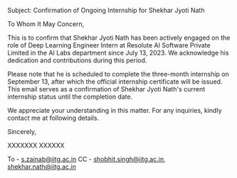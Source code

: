 Subject: Confirmation of Ongoing Internship for Shekhar Jyoti Nath

To Whom It May Concern,

This is to confirm that Shekhar Jyoti Nath has been actively engaged on the role of Deep Learning Engineer Intern at Resolute AI Software Private Limited in the AI Labs department since July 13, 2023. We acknowledge his dedication and contributions during this period.

Please note that he is scheduled to complete the three-month internship on September 13, after which the official internship certificate will be issued. This email serves as a confirmation of Shekhar Jyoti Nath's current internship status until the completion date.

We appreciate your understanding in this matter. For any inquiries, kindly contact me at following details.


Sincerely,

XXXXXXX
XXXXXX

To - s.zainab@iitg.ac.in
CC - shobhit.singh@iitg.ac.in, shekhar.nath@iitg.ac.in